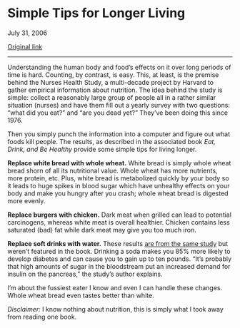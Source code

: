 Simple Tips for Longer Living
=============================

July 31, 2006

[Original link](http://www.aaronsw.com/weblog/healthytips)

* * * * *

Understanding the human body and food’s effects on it over long periods
of time is hard. Counting, by contrast, is easy. This, at least, is the
premise behind the Nurses Health Study, a multi-decade project by
Harvard to gather empirical information about nutrition. The idea behind
the study is simple: collect a reasonably large group of people all in a
rather similar situation (nurses) and have them fill out a yearly survey
with two questions: “what did you eat?” and “are you dead yet?” They’ve
been doing this since 1976.

Then you simply punch the information into a computer and figure out
what foods kill people. The results, as described in the associated book
*Eat, Drink, and Be Healthy* provide some simple tips for living longer.

**Replace white bread with whole wheat.** White bread is simply whole
wheat bread shorn of all its nutritional value. Whole wheat has more
nutrients, more protein, etc. Plus, white bread is metabolized quickly
by your body so it leads to huge spikes in blood sugar which have
unhealthy effects on your body and make you hungry after you crash;
whole wheat bread is digested more evenly.

**Replace burgers with chicken.** Dark meat when grilled can lead to
potential carcinogens, whereas white meat is overall healthier. Chicken
contains less saturated (bad) fat while dark meat may give you too much
iron.

**Replace soft drinks with water.** These results [are from the same
study](http://www.usatoday.com/news/health/2004-06-08-diabetes-soda_x.htm)
but weren’t featured in the book. Drinking a soda makes you 85% more
likely to develop diabetes and can cause you to gain up to ten pounds.
“It’s probably that high amounts of sugar in the bloodstream put an
increased demand for insulin on the pancreas,” the study’s author
explains.

I’m about the fussiest eater I know and even I can handle these changes.
Whole wheat bread even tastes better than white.

*Disclaimer:* I know nothing about nutrition, this is simply what I took
away from reading one book.

